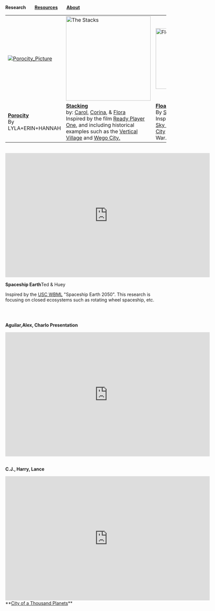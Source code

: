 **Research** &nbsp; &nbsp; &nbsp;        **[Resources](https://steenblikrs.github.io/2021-Spring-Studio/Resources)**  &nbsp; &nbsp; &nbsp;    **[About](https://steenblikrs.github.io/2021-Spring-Studio/About)**

<table>
  <tr>
    <td><a href="https://steenblikrs.github.io/2021-Spring-Studio/Research/Porocity">
         <img alt="Porocity_Picture" src="https://raw.githubusercontent.com/steenblikrs/2021-Spring-Studio/gh-pages/Research/Porocity/cover_picture.jpg"></a>
      </td>
    <td><a href="https://steenblikrs.github.io/2021-Spring-Studio/Research/Stacking">
         <img alt="The Stacks" src="https://raw.githubusercontent.com/steenblikrs/2021-Spring-Studio/gh-pages/Research/Stacking/rpo-c.jpg" width="265"></a>
      </td>
    <td><a href="https://steenblikrs.github.io/2021-Spring-Studio/Research/Floating/index">
         <img alt="Floating_Picture" src="https://raw.githubusercontent.com/steenblikrs/2021-Spring-Studio/gh-pages/Research/Floating/sky%20city.jpg" width="190"></a>
      </td>
   </tr>
  <tr>
    <td><strong><a href="https://steenblikrs.github.io/2021-Spring-Studio/Research/Porocity/">Porocity</a></strong>  <br/>By LYLA+ERIN+HANNAH
    </td>
    <td><strong><a href="https://steenblikrs.github.io/2021-Spring-Studio/Research/Stacking">Stacking</a></strong><br/>    
by: <a href="https://steenblikrs.github.io/2021-Spring-Studio/students/Carol/index">Carol</a>, <a href="https://steenblikrs.github.io/2021-Spring-Studio/students/Corina/index">Corina</a>, & <a href="https://zmrflora.github.io/Portfolio/">Flora</a><br/>
Inspired by the film <a href="https://en.wikipedia.org/wiki/Ready_Player_One_(film)">Ready Player One</a>, and including historical examples such as the 
      <a href="https://www.mvrdv.nl/projects/13/vertical-village">Vertical Village</a> and <a href="https://thewhyfactory.com/project/wego-tailor-made-housing">Wego City.</a></td>
    <td><strong><a href="https://steenblikrs.github.io/2021-Spring-Studio/Research/Floating/index">Floating</a></strong>  </br>
      By <a href="https://steenblikrs.github.io/2021-Spring-Studio/students/Sarry/index">Sarry</a>, 
      <a href="https://steenblikrs.github.io/2021-Spring-Studio/students/Rachel/index">Rachel</a>, 
      <a href="https://steenblikrs.github.io/2021-Spring-Studio/students/Kristen/index">Kristen</a></br>
      Inspired by the theory of <a href="https://thewhyfactory.com/news/what-if-we-could-fly-sky-city-presentation/">Sky City</a>, and 
      <a href="https://starwars.fandom.com/wiki/Cloud_City">the Cloud City</a> in the movie Star War.
    </td>
    </tr>
</table>

<br/>


<iframe src="https://docs.google.com/presentation/d/e/2PACX-1vQcREzO3Unwooob4wOOWULBMHdu9ISg40RN_Ja8kDPWDl1vGB7p2SM9oktqH7vg3w/embed?start=true&loop=true&delayms=3000" frameborder="0" width="640" height="389" allowfullscreen="true" mozallowfullscreen="true" webkitallowfullscreen="true"></iframe>

<strong>Spaceship Earth</strong>Ted & Huey

Inspired by the [USC WBML](https://worldbuilding.usc.edu/) "Spaceship Earth 2050". This research is focusing on closed ecosystems such as rotating wheel spaceship, etc.


<br/>
<br/>

<strong>Aguilar,Alex, Charlo Presentation</strong>
<iframe src="https://docs.google.com/presentation/d/e/2PACX-1vQsfU6xS-13yQrhrR1UdioB8MmfH_x7gfnlLSA1BVwYjdOjl4uQs7rWfIZjiQGEpGmGBHHjdyCqX6UQ/embed?start=true&loop=true&delayms=3000" frameborder="0" width="640" height="389" allowfullscreen="true" mozallowfullscreen="true" webkitallowfullscreen="true"></iframe>
<br/>
<br/>

<strong>C.J., Harry, Lance</strong>
<iframe src="https://docs.google.com/presentation/d/e/2PACX-1vRNjG565_2GiMWgezXsS_V67huWbOUbBTyfnys6IYD4OlH0Qn7mI8iZMBs5I7zN5w/embed?start=true&loop=true&delayms=3000" frameborder="0" width="640" height="389" allowfullscreen="true" mozallowfullscreen="true" webkitallowfullscreen="true"></iframe>

<br>
**<a href="https://steenblikrs.github.io/2021-Spring-Studio/Research/station/index">City of a Thousand Planets</a>**



 <br/>
 <br/>
 <br/>
 <br/>
 <br/>
 <br/>
 <br/>
 <br/>
 <br/>
 <br/>




















